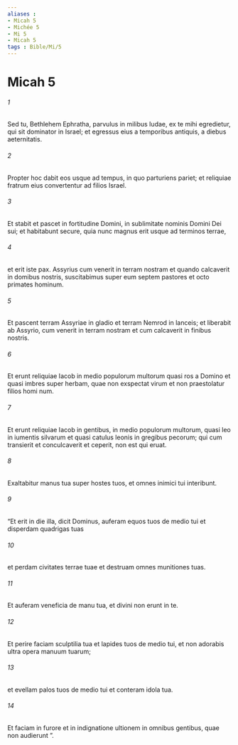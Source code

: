 ```yaml
---
aliases : 
- Micah 5
- Michée 5
- Mi 5
- Micah 5
tags : Bible/Mi/5
---
```


# Micah 5

###### 1
Sed tu, Bethlehem Ephratha, parvulus in milibus Iudae, ex te mihi egredietur, qui sit dominator in Israel; et egressus eius a temporibus antiquis, a diebus aeternitatis.
###### 2
Propter hoc dabit eos usque ad tempus, in quo parturiens pariet; et reliquiae fratrum eius convertentur ad filios Israel.
###### 3
Et stabit et pascet in fortitudine Domini, in sublimitate nominis Domini Dei sui; et habitabunt secure, quia nunc magnus erit usque ad terminos terrae,
###### 4
et erit iste pax. Assyrius cum venerit in terram nostram et quando calcaverit in domibus nostris, suscitabimus super eum septem pastores et octo primates hominum.
###### 5
Et pascent terram Assyriae in gladio et terram Nemrod in lanceis; et liberabit ab Assyrio, cum venerit in terram nostram et cum calcaverit in finibus nostris.
###### 6
Et erunt reliquiae Iacob in medio populorum multorum quasi ros a Domino et quasi imbres super herbam, quae non exspectat virum et non praestolatur filios homi num. 
###### 7
Et erunt reliquiae Iacob in gentibus, in medio populorum multorum, quasi leo in iumentis silvarum et quasi catulus leonis in gregibus pecorum; qui cum transierit et conculcaverit et ceperit, non est qui eruat.
###### 8
Exaltabitur manus tua super hostes tuos, et omnes inimici tui interibunt.
###### 9
“Et erit in die illa, dicit Dominus, auferam equos tuos de medio tui et disperdam quadrigas tuas
###### 10
et perdam civitates terrae tuae et destruam omnes munitiones tuas.
###### 11
Et auferam veneficia de manu tua, et divini non erunt in te.
###### 12
Et perire faciam sculptilia tua et lapides tuos de medio tui, et non adorabis ultra opera manuum tuarum;
###### 13
et evellam palos tuos de medio tui et conteram idola tua.
###### 14
Et faciam in furore et in indignatione ultionem in omnibus gentibus, quae non audierunt ”.
